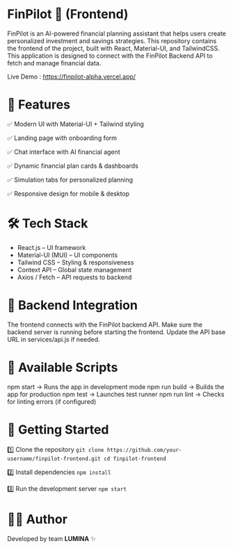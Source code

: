 # FinPilot 🚀 (Frontend) 

FinPilot is an AI-powered financial planning assistant that helps users create personalized investment and savings strategies. This repository contains the frontend of the project, built with React, Material-UI, and TailwindCSS. 
This application is designed to connect with the FinPilot Backend API to fetch and manage financial data.

Live Demo :  https://finpilot-alpha.vercel.app/ 

# 📌 Features

✅ Modern UI with Material-UI + Tailwind styling

✅ Landing page with onboarding form

✅ Chat interface with AI financial agent

✅ Dynamic financial plan cards & dashboards

✅ Simulation tabs for personalized planning

✅ Responsive design for mobile & desktop

# 🛠 Tech Stack

- React.js – UI framework
- Material-UI (MUI) – UI components
- Tailwind CSS – Styling & responsiveness
- Context API – Global state management
- Axios / Fetch – API requests to backend


 # 🔗 Backend Integration

The frontend connects with the FinPilot backend API.
Make sure the backend server is running before starting the frontend.
Update the API base URL in services/api.js if needed.

# 🔧 Available Scripts

npm start → Runs the app in development mode
npm run build → Builds the app for production
npm test → Launches test runner
npm run lint → Checks for linting errors (if configured)

# 🚀 Getting Started
1️⃣ Clone the repository
`git clone https://github.com/your-username/finpilot-frontend.git
cd finpilot-frontend`

2️⃣ Install dependencies
`npm install`

3️⃣ Run the development server
`npm start`

# 👩‍💻 Author

Developed by team <b>LUMINA</b> ✨
